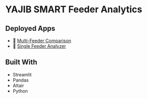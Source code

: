 # YAJIB SMART Feeder Analytics

## Deployed Apps
- 🔗 [Multi-Feeder Comparison](https://your-username-your-repo-name-hourly1.streamlit.app)
- 🔗 [Single Feeder Analyzer](https://your-username-your-repo-name-hourly2.streamlit.app)

## Built With
- Streamlit
- Pandas
- Altair
- Python
